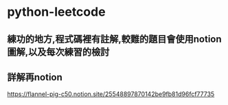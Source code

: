 # python-leetcode 

## 練功的地方,程式碼裡有註解,較難的題目會使用notion圖解,以及每次練習的檢討

## 詳解再notion
https://flannel-pig-c50.notion.site/25548897870142be9fb81d96fcf77735

